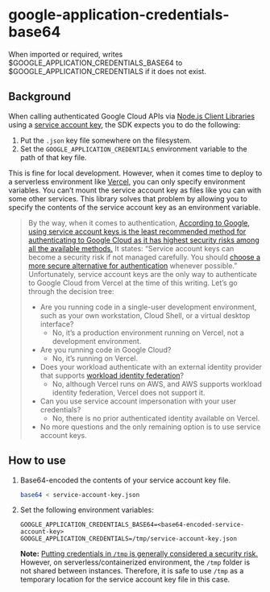 # google-application-credentials-base64

When imported or required, writes $GOOGLE_APPLICATION_CREDENTIALS_BASE64 to $GOOGLE_APPLICATION_CREDENTIALS if it does not exist.

## Background

When calling authenticated Google Cloud APIs via [Node.js Client Libraries](https://cloud.google.com/nodejs/docs/reference) using a [service account key](https://cloud.google.com/docs/authentication/provide-credentials-adc#local-key), the SDK expects you to do the following:

1. Put the `.json` key file somewhere on the filesystem.
2. Set the `GOOGLE_APPLICATION_CREDENTIALS` environment variable to the path of that key file.

This is fine for local development. However, when it comes time to deploy to a serverless environment like [Vercel](https://vercel.com), you can only specify environment variables. You can’t mount the service account key as files like you can with some other services. This library solves that problem by allowing you to specify the contents of the service account key as an environment variable.

> By the way, when it comes to authentication, [According to Google, using service account keys is the least recommended method for authenticating to Google Cloud as it has highest security risks among all the available methods.](https://cloud.google.com/iam/docs/best-practices-for-managing-service-account-keys) It states: “Service account keys can become a security risk if not managed carefully. You should [choose a more secure alternative for authentication](https://cloud.google.com/docs/authentication#auth-decision-tree) whenever possible.” Unfortunately, service account keys are the only way to authenticate to Google Cloud from Vercel at the time of this writing. Let’s go through the decision tree:
>
> - Are you running code in a single-user development environment, such as your own workstation, Cloud Shell, or a virtual desktop interface?
>   - No, it’s a production environment running on Vercel, not a development environment.
> - Are you running code in Google Cloud?
>   - No, it’s running on Vercel.
> - Does your workload authenticate with an external identity provider that supports [workload identity federation](https://cloud.google.com/iam/docs/workload-identity-federation#providers)?
>   - No, although Vercel runs on AWS, and AWS supports workload identity federation, Vercel does not support it.
> - Can you use service account impersonation with your user credentials?
>   - No, there is no prior authenticated identity available on Vercel.
> - No more questions and the only remaining option is to use service account keys.

## How to use

1. Base64-encoded the contents of your service account key file.

    ```sh
    base64 < service-account-key.json
    ```

2. Set the following environment variables:

    ```
    GOOGLE_APPLICATION_CREDENTIALS_BASE64=<base64-encoded-service-account-key>
    GOOGLE_APPLICATION_CREDENTIALS=/tmp/service-account-key.json
    ```

    **Note:** [Putting credentials in `/tmp` is generally considered a security risk.](https://owasp.org/www-community/vulnerabilities/Insecure_Temporary_File) However, on serverless/containerized environment, the `/tmp` folder is not shared between instances. Therefore, it is safe to use `/tmp` as a temporary location for the service account key file in this case.
